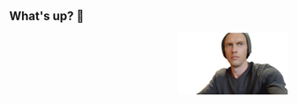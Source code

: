 ## What's up? 👋

<img src="https://github.com/heartofstoneclothing/heartofstoneclothing/blob/main/20250616_184140.png" alt="avatar" width="200" align="right" style="margin: 0 0 1em 1em;" />

<!--
**heartofstoneclothing/heartofstoneclothing** is a ✨ _special_ ✨ repository because its `README.md` (this file) appears on your GitHub profile.

Here are some ideas to get you started:

- 🔭 I’m currently working on ...
- 🌱 I’m currently learning ...
- 👯 I’m looking to collaborate on ...
- 🤔 I’m looking for help with ...
- 💬 Ask me about ...
- 📫 How to reach me: ...
- 😄 Pronouns: ...
- ⚡ Fun fact: ...
-->
